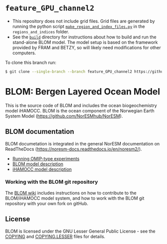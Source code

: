 # `feature_GPU_channel2`
- This repository does not include grid files. Grid files are generated by running
    the python script
    [`make_region_and_index_files.py`](./regions_and_indices/make_region_and_index_files.py)
    in the `regions_and_indices` folder.
- See the [`build`](./build/README.md) directory for instructions about how to
    build and run the stand-alone BLOM model. The model setup is based on the
    framework provided by FRAM and BETZY, so will likely need modifications for
    other computers.

To clone this branch run:
```sh
$ git clone --single-branch --branch feature_GPU_channel2 https://github.com/NorESMhub/BLOM.git
```

# BLOM: Bergen Layered Ocean Model

This is the source code of BLOM and includes the ocean biogeochemistry
model iHAMOCC. BLOM is the ocean component of the Norwegian Earth System
Model (<https://github.com/NorESMhub/NorESM>).

## BLOM documentation

BLOM documetation is integrated in the general NorESM documentation on ReadTheDocs (<https://noresm-docs.readthedocs.io/en/noresm2/>).
- [Running OMIP-type experiments](https://noresm-docs.readthedocs.io/en/noresm2/configurations/omips.html#blom)
- [BLOM model description](https://noresm-docs.readthedocs.io/en/noresm2/model-description/ocn_model.html)
- [iHAMOCC model description](https://noresm-docs.readthedocs.io/en/noresm2/model-description/ocn_model.html)

### Working with the BLOM git repository

The [BLOM wiki](https://github.com/NorESMhub/BLOM/wiki) includes instructions on how to contribute to the BLOM/iHAMOCC model system, and how to work with the BLOM git repository with your own fork on gitHub.

## License

BLOM is licensed under the GNU Lesser General Public License - see the
[COPYING](COPYING) and [COPYING.LESSER](COPYING.LESSER) files for
details.
